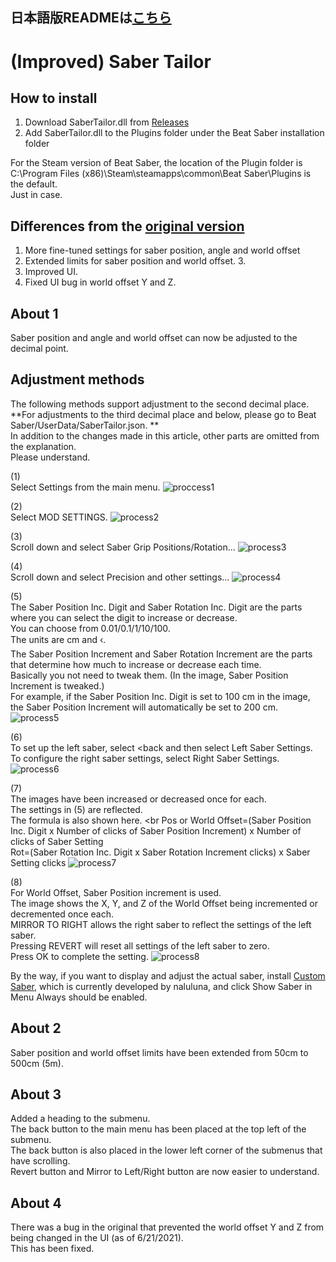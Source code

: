 ## 日本語版READMEは[こちら](README_jp.md)

# (Improved) Saber Tailor

## How to install
1. Download SaberTailor.dll from [Releases]()
2. Add SaberTailor.dll to the Plugins folder under the Beat Saber installation folder

For the Steam version of Beat Saber, the location of the Plugin folder is<br>
C:\Program Files (x86)\Steam\steamapps\common\Beat Saber\Plugins
is the default. <BR>
Just in case.

## Differences from the [original version](https://github.com/Shadnix-was-taken/BeatSaber-SaberTailor)

1. More fine-tuned settings for saber position, angle and world offset
2. Extended limits for saber position and world offset. 3.
3. Improved UI.
4. Fixed UI bug in world offset Y and Z.


## About 1
Saber position and angle and world offset can now be adjusted to the decimal point.

## Adjustment methods
The following methods support adjustment to the second decimal place. <br>
**For adjustments to the third decimal place and below, please go to Beat Saber/UserData/SaberTailor.json. ** <br>
In addition to the changes made in this article, other parts are omitted from the explanation. <br> 
Please understand.


(1)<br>
Select Settings from the main menu.
![proccess1](Images/process1.png)

(2)<br>
Select MOD SETTINGS.
![process2](Images/process2.png)

(3) <br>
Scroll down and select Saber Grip Positions/Rotation...
![process3](Images/process3.png)

(4)<br>
Scroll down and select Precision and other settings...
![process4](Images/process4.png)

(5)<br>
The Saber Position Inc. Digit and Saber Rotation Inc. Digit are the parts where you can select the digit to increase or decrease. <br>
You can choose from 0.01/0.1/1/10/100. <br>
The units are cm and ‹. <BR>
The Saber Position Increment and Saber Rotation Increment are the parts that determine how much to increase or decrease each time. <br> 
Basically you not need to tweak them. (In the image, Saber Position Increment is tweaked.)<br>
For example, if the Saber Position Inc. Digit is set to 100 cm in the image, the Saber Position Increment will automatically be set to 200 cm.
![process5](Images/process5.png)

(6)<br>
To set up the left saber, select <back and then select Left Saber Settings. <br>
To configure the right saber settings, select Right Saber Settings.
![process6](Images/process6.png)

(7)<br>
The images have been increased or decreased once for each. <br>
The settings in (5) are reflected. <br> 
The formula is also shown here. <br
Pos or World Offset=(Saber Position Inc. Digit x Number of clicks of Saber Position Increment) x Number of clicks of Saber Setting<br>
Rot=(Saber Rotation Inc. Digit x Saber Rotation Increment clicks) x Saber Setting clicks
![process7](Images/process7.png)

(8)<br>
For World Offset, Saber Position increment is used. <br>
The image shows the X, Y, and Z of the World Offset being incremented or decremented once each. <BR>
MIRROR TO RIGHT allows the right saber to reflect the settings of the left saber. <BR>
Pressing REVERT will reset all settings of the left saber to zero. <br>
Press OK to complete the setting.
![process8](Images/process8.png)


By the way, if you want to display and adjust the actual saber, install [Custom Saber](https://twitter.com/nalulululuna/status/1406288209093435398), which is currently developed by naluluna, and click Show Saber in Menu Always should be enabled.

## About 2
Saber position and world offset limits have been extended from 50cm to 500cm (5m).

## About 3
Added a heading to the submenu. <br>
The back button to the main menu has been placed at the top left of the submenu. <br>
The back button is also placed in the lower left corner of the submenus that have scrolling. <br>
Revert button and Mirror to Left/Right button are now easier to understand.

## About 4
There was a bug in the original that prevented the world offset Y and Z from being changed in the UI (as of 6/21/2021). <br>
This has been fixed.
